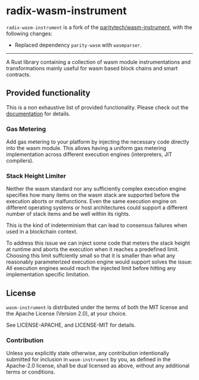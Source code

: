 # radix-wasm-instrument

`radix-wasm-instrument` is a fork of the [paritytech/wasm-instrument](https://github.com/paritytech/wasm-instrument), with the following changes:
- Replaced dependency `parity-wasm` with `wasmparser`.

---

A Rust library containing a collection of wasm module instrumentations and transformations
mainly useful for wasm based block chains and smart contracts.

## Provided functionality

This is a non exhaustive list of provided functionality. Please check out the [documentation](https://docs.rs/wasm-instrument/latest/wasm_instrument/) for details.

### Gas Metering

Add gas metering to your platform by injecting the necessary code directly into the wasm module. This allows having a uniform gas metering implementation across different execution engines (interpreters, JIT compilers).

### Stack Height Limiter

Neither the wasm standard nor any sufficiently complex execution engine specifies how many items on the wasm stack are supported before the execution aborts or malfunctions. Even the same execution engine on different operating systems or host architectures could support a different number of stack items and be well within its rights.

This is the kind of indeterminism that can lead to consensus failures when used in a blockchain context.

To address this issue we can inject some code that meters the stack height at runtime and aborts the execution when it reaches a predefined limit. Choosing this limit suffciently small so that it is smaller than what any reasonably parameterized execution engine would support solves the issue: All execution engines would reach the injected limit before hitting any implementation specific limitation.

## License

`wasm-instrument` is distributed under the terms of both the MIT license and the
Apache License (Version 2.0), at your choice.

See LICENSE-APACHE, and LICENSE-MIT for details.

### Contribution

Unless you explicitly state otherwise, any contribution intentionally submitted
for inclusion in `wasm-instrument` by you, as defined in the Apache-2.0 license, shall be
dual licensed as above, without any additional terms or conditions.
